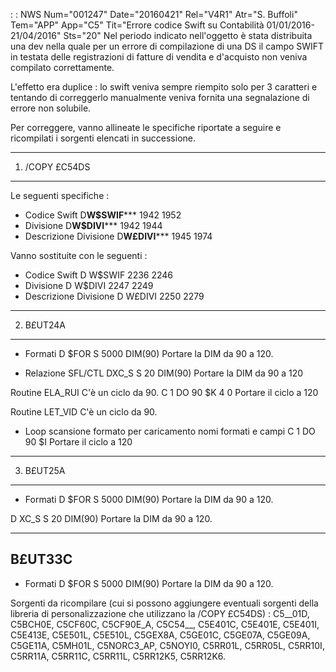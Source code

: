  :  : NWS Num="001247" Date="20160421" Rel="V4R1" Atr="S. Buffoli" Tem="APP" App="C5" Tit="Errore codice Swift su Contabilità 01/01/2016-21/04/2016" Sts="20"
Nel periodo indicato nell'oggetto è stata distribuita una dev nella quale per un errore di compilazione di una DS il campo SWIFT in testata delle registrazioni di fatture di vendita e d'acquisto non veniva compilato correttamente.

L'effetto era duplice :  lo swift veniva sempre riempito solo per 3 caratteri e tentando di correggerlo manualmente veniva fornita una segnalazione di errore non solubile.

Per correggere, vanno allineate le specifiche riportate a seguire e ricompilati i sorgenti elencati in successione.

--------------------------------------------------
1. /COPY £C54DS
--------------------------------------------------
Le seguenti specifiche : 
 * Codice Swift
D**W$SWIF*****         1942   1952
 * Divisione
D**W$DIVI*****         1942   1944
 * Descrizione Divisione
D**W£DIVI*****         1945   1974

Vanno sostituite con le seguenti : 
 * Codice Swift
D  W$SWIF              2236   2246
 * Divisione
D  W$DIVI              2247   2249
 * Descrizione Divisione
D  W£DIVI              2250   2279

--------------------------------------------------
2. B£UT24A
--------------------------------------------------
 * Formati
D  $FOR           S           5000    DIM(90)
Portare la DIM da 90 a 120.

 * Relazione SFL/CTL
DXC_S             S             20    DIM(90)
Portare la DIM da 90 a 120

Routine ELA_RUI
C'è un ciclo da 90.
C     1             DO        90            $K                4 0
Portare il ciclo a 120

Routine LET_VID
C'è un ciclo da 90.
 * Loop scansione formato per caricamento nomi formati e campi
C     1             DO        90            $I
Portare il ciclo a 120

--------------------------------------------------
3. B£UT25A
--------------------------------------------------
 * Formati
D  $FOR           S           5000    DIM(90)
Portare la DIM da 90 a 120.

D XC_S            S             20    DIM(90)
Portare la DIM da 90 a 120.

--------------------------------------------------
B£UT33C
--------------------------------------------------
 * Formati
D  $FOR           S           5000    DIM(90)
Portare la DIM da 90 a 120.

Sorgenti da ricompilare (cui si possono aggiungere eventuali sorgenti della libreria di personalizzazione che utilizzano la /COPY £C54DS) :  C5__01D, C5BCH0E, C5CF60C, C5CF90E_A, C5C54__, C5E401C, C5E401E, C5E401I, C5E413E, C5E501L, C5E510L, C5GEX8A, C5GE01C, C5GE07A, C5GE09A, C5GE11A,
C5MH01L, C5NORC3_AP, C5NOYI0, C5RR01L, C5RR05L, C5RR10I, C5RR11A, C5RR11C, C5RR11L, C5RR12K5, C5RR12K6.

